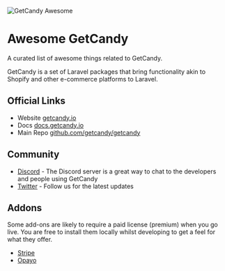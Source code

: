 ![GetCandy Awesome](https://user-images.githubusercontent.com/50486078/182150166-434e48ae-c08e-4334-b6d7-bdbc28930496.svg)

# Awesome GetCandy

A curated list of awesome things related to GetCandy.

GetCandy is a set of Laravel packages that bring functionality akin to Shopify and other e-commerce platforms to Laravel.


## Official Links

- Website [getcandy.io](https://getcandy.io)
- Docs [docs.getcandy.io](https://docs.getcandy.io)
- Main Repo [github.com/getcandy/getcandy](https://github.com/getcandy/getcandy)

## Community

- [Discord](https://discord.gg/v6qVWaf) - The Discord server is a great way to chat to the developers and people using GetCandy
- [Twitter](https://twitter.com/getcandy) - Follow us for the latest updates


## Addons

Some add-ons are likely to require a paid license (premium) when you go live. You are free to install them locally whilst developing to get a feel for what they offer.

- [Stripe](https://github.com/getcandy/stripe)
- [Opayo](https://github.com/getcandy/opayo)
